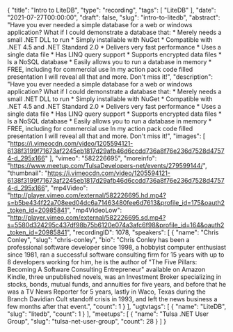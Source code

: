 {
  "title": "Intro to LiteDB",
  "type": "recording",
  "tags": [
    "LiteDB"
  ],
  "date": "2021-07-27T00:00:00",
  "draft": false,
  "slug": "intro-to-litedb",
  "abstract": "Have you ever needed a simple database for a web or windows application? What if I could demonstrate a database that: * Merely needs a small .NET DLL to run * Simply installable with NuGet * Compatible with .NET 4.5 and .NET Standard 2.0 * Delivers very fast performance * Uses a single data file * Has LINQ query support * Supports encrypted data files * Is a NoSQL database * Easily allows you to run a database in memory * FREE, including for commercial use In my action pack code filled presentation I will reveal all that and more. Don't miss it!",
  "description": "Have you ever needed a simple database for a web or windows application? What if I could demonstrate a database that: * Merely needs a small .NET DLL to run * Simply installable with NuGet * Compatible with .NET 4.5 and .NET Standard 2.0 * Delivers very fast performance * Uses a single data file * Has LINQ query support * Supports encrypted data files * Is a NoSQL database * Easily allows you to run a database in memory * FREE, including for commercial use In my action pack code filled presentation I will reveal all that and more. Don't miss it!",
  "images": [
    "https://i.vimeocdn.com/video/1205594121-6138f3199f71673af2245eb1817d29afb46d6ccdd736a8f76e236d7528d47574-d_295x166"
  ],
  "vimeo": "582226695",
  "moreinfo": "https://www.meetup.com/TulsaDevelopers-net/events/279599144/",
  "thumbnail": "https://i.vimeocdn.com/video/1205594121-6138f3199f71673af2245eb1817d29afb46d6ccdd736a8f76e236d7528d47574-d_295x166",
  "mp4Video": "http://player.vimeo.com/external/582226695.hd.mp4?s=b5be434f22a708eed04dc6a71463480fee6d7613&profile_id=175&oauth2_token_id=20985841",
  "mp4VideoLow": "http://player.vimeo.com/external/582226695.sd.mp4?s=5580d324295c437df98b75b6120e074a3afc6f98&profile_id=164&oauth2_token_id=20985841",
  "recordingID": 1078,
  "speakers": [
    {
      "name": "Chris Conley",
      "slug": "chris-conley",
      "bio": "Chris Conley has been a professional software developer since 1998, a hobbyist computer enthusiast since 1981, ran a successful software consulting firm for 15 years with up to 8 developers working for him, he is the author of \"The Five Pillars: Becoming A Software Consulting Entrepreneur\" available on Amazon Kindle, three unpublished novels, was an Investment Broker specializing in stocks, bonds, mutual funds, and annuities for five years, and before that he was a TV News Reporter for 5 years, lastly in Waco, Texas during the Branch Davidian Cult standoff crisis in 1993, and left the news business a few months after that event.",
      "count": 1
    }
  ],
  "ugtvtags": [
    {
      "name": "LiteDB",
      "slug": "litedb",
      "count": 1
    }
  ],
  "meetups": [
    {
      "name": "Tulsa .NET User Group",
      "slug": "tulsa-net-user-group",
      "count": 28
    }
  ]
}